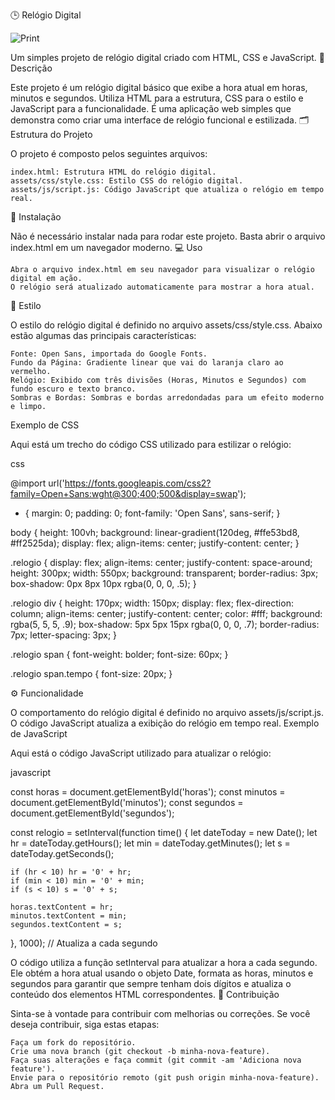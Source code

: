 🕒 Relógio Digital

![Print](https://user-images.githubusercontent.com/84548221/201499100-03685ad7-340c-4eac-9d10-00649747d7ec.PNG)

Um simples projeto de relógio digital criado com HTML, CSS e JavaScript.
📜 Descrição

Este projeto é um relógio digital básico que exibe a hora atual em horas, minutos e segundos. Utiliza HTML para a estrutura, CSS para o estilo e JavaScript para a funcionalidade. É uma aplicação web simples que demonstra como criar uma interface de relógio funcional e estilizada.
🗂️ Estrutura do Projeto

O projeto é composto pelos seguintes arquivos:

    index.html: Estrutura HTML do relógio digital.
    assets/css/style.css: Estilo CSS do relógio digital.
    assets/js/script.js: Código JavaScript que atualiza o relógio em tempo real.

🚀 Instalação

Não é necessário instalar nada para rodar este projeto. Basta abrir o arquivo index.html em um navegador moderno.
💻 Uso

    Abra o arquivo index.html em seu navegador para visualizar o relógio digital em ação.
    O relógio será atualizado automaticamente para mostrar a hora atual.

🎨 Estilo

O estilo do relógio digital é definido no arquivo assets/css/style.css. Abaixo estão algumas das principais características:

    Fonte: Open Sans, importada do Google Fonts.
    Fundo da Página: Gradiente linear que vai do laranja claro ao vermelho.
    Relógio: Exibido com três divisões (Horas, Minutos e Segundos) com fundo escuro e texto branco.
    Sombras e Bordas: Sombras e bordas arredondadas para um efeito moderno e limpo.

Exemplo de CSS

Aqui está um trecho do código CSS utilizado para estilizar o relógio:

css

@import url('https://fonts.googleapis.com/css2?family=Open+Sans:wght@300;400;500&display=swap');

* {
    margin: 0;
    padding: 0;
    font-family: 'Open Sans', sans-serif;
}

body {
    height: 100vh;
    background: linear-gradient(120deg, #ffe53bd8, #ff2525da);
    display: flex;
    align-items: center;
    justify-content: center;
}

.relogio {
    display: flex;
    align-items: center;
    justify-content: space-around;
    height: 300px;
    width: 550px;
    background: transparent;
    border-radius: 3px;
    box-shadow: 0px 8px 10px rgba(0, 0, 0, .5);
}

.relogio div {
    height: 170px;
    width: 150px;
    display: flex;
    flex-direction: column;
    align-items: center;
    justify-content: center;
    color: #fff;
    background: rgba(5, 5, 5, .9);
    box-shadow: 5px 5px 15px rgba(0, 0, 0, .7);
    border-radius: 7px;
    letter-spacing: 3px;
}

.relogio span {
    font-weight: bolder;
    font-size: 60px;
}

.relogio span.tempo {
    font-size: 20px;
}

⚙️ Funcionalidade

O comportamento do relógio digital é definido no arquivo assets/js/script.js. O código JavaScript atualiza a exibição do relógio em tempo real.
Exemplo de JavaScript

Aqui está o código JavaScript utilizado para atualizar o relógio:

javascript

const horas = document.getElementById('horas');
const minutos = document.getElementById('minutos');
const segundos = document.getElementById('segundos');

const relogio = setInterval(function time() {
    let dateToday = new Date();
    let hr = dateToday.getHours();
    let min = dateToday.getMinutes();
    let s = dateToday.getSeconds();

    if (hr < 10) hr = '0' + hr;
    if (min < 10) min = '0' + min;
    if (s < 10) s = '0' + s;

    horas.textContent = hr;
    minutos.textContent = min;
    segundos.textContent = s;

}, 1000); // Atualiza a cada segundo

O código utiliza a função setInterval para atualizar a hora a cada segundo. Ele obtém a hora atual usando o objeto Date, formata as horas, minutos e segundos para garantir que sempre tenham dois dígitos e atualiza o conteúdo dos elementos HTML correspondentes.
🤝 Contribuição

Sinta-se à vontade para contribuir com melhorias ou correções. Se você deseja contribuir, siga estas etapas:

    Faça um fork do repositório.
    Crie uma nova branch (git checkout -b minha-nova-feature).
    Faça suas alterações e faça commit (git commit -am 'Adiciona nova feature').
    Envie para o repositório remoto (git push origin minha-nova-feature).
    Abra um Pull Request.


